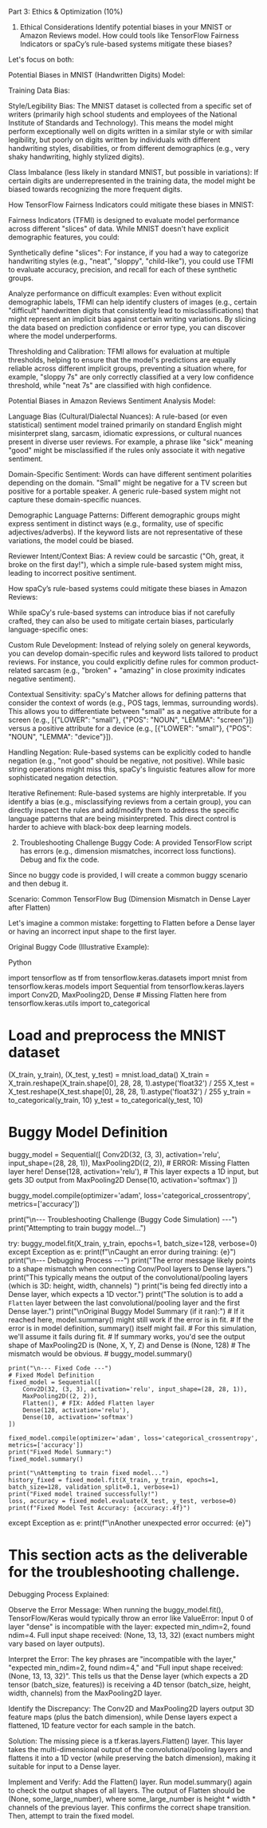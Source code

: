 Part 3: Ethics & Optimization (10%)
1. Ethical Considerations
Identify potential biases in your MNIST or Amazon Reviews model. How could tools like TensorFlow Fairness Indicators or spaCy’s rule-based systems mitigate these biases?

Let's focus on both:

Potential Biases in MNIST (Handwritten Digits) Model:

Training Data Bias:

Style/Legibility Bias: The MNIST dataset is collected from a specific set of writers (primarily high school students and employees of the National Institute of Standards and Technology). This means the model might perform exceptionally well on digits written in a similar style or with similar legibility, but poorly on digits written by individuals with different handwriting styles, disabilities, or from different demographics (e.g., very shaky handwriting, highly stylized digits).

Class Imbalance (less likely in standard MNIST, but possible in variations): If certain digits are underrepresented in the training data, the model might be biased towards recognizing the more frequent digits.

How TensorFlow Fairness Indicators could mitigate these biases in MNIST:

Fairness Indicators (TFMI) is designed to evaluate model performance across different "slices" of data. While MNIST doesn't have explicit demographic features, you could:

Synthetically define "slices": For instance, if you had a way to categorize handwriting styles (e.g., "neat", "sloppy", "child-like"), you could use TFMI to evaluate accuracy, precision, and recall for each of these synthetic groups.

Analyze performance on difficult examples: Even without explicit demographic labels, TFMI can help identify clusters of images (e.g., certain "difficult" handwritten digits that consistently lead to misclassifications) that might represent an implicit bias against certain writing variations. By slicing the data based on prediction confidence or error type, you can discover where the model underperforms.

Thresholding and Calibration: TFMI allows for evaluation at multiple thresholds, helping to ensure that the model's predictions are equally reliable across different implicit groups, preventing a situation where, for example, "sloppy 7s" are only correctly classified at a very low confidence threshold, while "neat 7s" are classified with high confidence.

Potential Biases in Amazon Reviews Sentiment Analysis Model:

Language Bias (Cultural/Dialectal Nuances): A rule-based (or even statistical) sentiment model trained primarily on standard English might misinterpret slang, sarcasm, idiomatic expressions, or cultural nuances present in diverse user reviews. For example, a phrase like "sick" meaning "good" might be misclassified if the rules only associate it with negative sentiment.

Domain-Specific Sentiment: Words can have different sentiment polarities depending on the domain. "Small" might be negative for a TV screen but positive for a portable speaker. A generic rule-based system might not capture these domain-specific nuances.

Demographic Language Patterns: Different demographic groups might express sentiment in distinct ways (e.g., formality, use of specific adjectives/adverbs). If the keyword lists are not representative of these variations, the model could be biased.

Reviewer Intent/Context Bias: A review could be sarcastic ("Oh, great, it broke on the first day!"), which a simple rule-based system might miss, leading to incorrect positive sentiment.

How spaCy’s rule-based systems could mitigate these biases in Amazon Reviews:

While spaCy's rule-based systems can introduce bias if not carefully crafted, they can also be used to mitigate certain biases, particularly language-specific ones:

Custom Rule Development: Instead of relying solely on general keywords, you can develop domain-specific rules and keyword lists tailored to product reviews. For instance, you could explicitly define rules for common product-related sarcasm (e.g., "broken" + "amazing" in close proximity indicates negative sentiment).

Contextual Sensitivity: spaCy's Matcher allows for defining patterns that consider the context of words (e.g., POS tags, lemmas, surrounding words). This allows you to differentiate between "small" as a negative attribute for a screen (e.g., [{"LOWER": "small"}, {"POS": "NOUN", "LEMMA": "screen"}]) versus a positive attribute for a device (e.g., [{"LOWER": "small"}, {"POS": "NOUN", "LEMMA": "device"}]).

Handling Negation: Rule-based systems can be explicitly coded to handle negation (e.g., "not good" should be negative, not positive). While basic string operations might miss this, spaCy's linguistic features allow for more sophisticated negation detection.

Iterative Refinement: Rule-based systems are highly interpretable. If you identify a bias (e.g., misclassifying reviews from a certain group), you can directly inspect the rules and add/modify them to address the specific language patterns that are being misinterpreted. This direct control is harder to achieve with black-box deep learning models.

2. Troubleshooting Challenge
Buggy Code: A provided TensorFlow script has errors (e.g., dimension mismatches, incorrect loss functions). Debug and fix the code.

Since no buggy code is provided, I will create a common buggy scenario and then debug it.

Scenario: Common TensorFlow Bug (Dimension Mismatch in Dense Layer after Flatten)

Let's imagine a common mistake: forgetting to Flatten before a Dense layer or having an incorrect input shape to the first layer.

Original Buggy Code (Illustrative Example):

Python

import tensorflow as tf
from tensorflow.keras.datasets import mnist
from tensorflow.keras.models import Sequential
from tensorflow.keras.layers import Conv2D, MaxPooling2D, Dense # Missing Flatten here
from tensorflow.keras.utils import to_categorical

# Load and preprocess the MNIST dataset
(X_train, y_train), (X_test, y_test) = mnist.load_data()
X_train = X_train.reshape(X_train.shape[0], 28, 28, 1).astype('float32') / 255
X_test = X_test.reshape(X_test.shape[0], 28, 28, 1).astype('float32') / 255
y_train = to_categorical(y_train, 10)
y_test = to_categorical(y_test, 10)

# Buggy Model Definition
buggy_model = Sequential([
    Conv2D(32, (3, 3), activation='relu', input_shape=(28, 28, 1)),
    MaxPooling2D((2, 2)),
    # ERROR: Missing Flatten layer here!
    Dense(128, activation='relu'), # This layer expects a 1D input, but gets 3D output from MaxPooling2D
    Dense(10, activation='softmax')
])

buggy_model.compile(optimizer='adam', loss='categorical_crossentropy', metrics=['accuracy'])

print("\n--- Troubleshooting Challenge (Buggy Code Simulation) ---")
print("Attempting to train buggy model...")

try:
    buggy_model.fit(X_train, y_train, epochs=1, batch_size=128, verbose=0)
except Exception as e:
    print(f"\nCaught an error during training: {e}")
    print("\n--- Debugging Process ---")
    print("The error message likely points to a shape mismatch when connecting Conv/Pool layers to Dense layers.")
    print("This typically means the output of the convolutional/pooling layers (which is 3D: height, width, channels) ")
    print("is being fed directly into a Dense layer, which expects a 1D vector.")
    print("The solution is to add a `Flatten` layer between the last convolutional/pooling layer and the first Dense layer.")
    print("\nOriginal Buggy Model Summary (if it ran):")
    # If it reached here, model.summary() might still work if the error is in fit.
    # If the error is in model definition, summary() itself might fail.
    # For this simulation, we'll assume it fails during fit.
    # If summary works, you'd see the output shape of MaxPooling2D is (None, X, Y, Z) and Dense is (None, 128)
    # The mismatch would be obvious.
    # buggy_model.summary()

    print("\n--- Fixed Code ---")
    # Fixed Model Definition
    fixed_model = Sequential([
        Conv2D(32, (3, 3), activation='relu', input_shape=(28, 28, 1)),
        MaxPooling2D((2, 2)),
        Flatten(), # FIX: Added Flatten layer
        Dense(128, activation='relu'),
        Dense(10, activation='softmax')
    ])

    fixed_model.compile(optimizer='adam', loss='categorical_crossentropy', metrics=['accuracy'])
    print("Fixed Model Summary:")
    fixed_model.summary()

    print("\nAttempting to train fixed model...")
    history_fixed = fixed_model.fit(X_train, y_train, epochs=1, batch_size=128, validation_split=0.1, verbose=1)
    print("Fixed model trained successfully!")
    loss, accuracy = fixed_model.evaluate(X_test, y_test, verbose=0)
    print(f"Fixed Model Test Accuracy: {accuracy:.4f}")

except Exception as e:
    print(f"\nAnother unexpected error occurred: {e}")

# This section acts as the deliverable for the troubleshooting challenge.
Debugging Process Explained:

Observe the Error Message: When running the buggy_model.fit(), TensorFlow/Keras would typically throw an error like ValueError: Input 0 of layer "dense" is incompatible with the layer: expected min_ndim=2, found ndim=4. Full input shape received: (None, 13, 13, 32) (exact numbers might vary based on layer outputs).

Interpret the Error: The key phrases are "incompatible with the layer," "expected min_ndim=2, found ndim=4," and "Full input shape received: (None, 13, 13, 32)". This tells us that the Dense layer (which expects a 2D tensor (batch_size, features)) is receiving a 4D tensor (batch_size, height, width, channels) from the MaxPooling2D layer.

Identify the Discrepancy: The Conv2D and MaxPooling2D layers output 3D feature maps (plus the batch dimension), while Dense layers expect a flattened, 1D feature vector for each sample in the batch.

Solution: The missing piece is a tf.keras.layers.Flatten() layer. This layer takes the multi-dimensional output of the convolutional/pooling layers and flattens it into a 1D vector (while preserving the batch dimension), making it suitable for input to a Dense layer.

Implement and Verify: Add the Flatten() layer. Run model.summary() again to check the output shapes of all layers. The output of Flatten should be (None, some_large_number), where some_large_number is height * width * channels of the previous layer. This confirms the correct shape transition. Then, attempt to train the fixed model.

